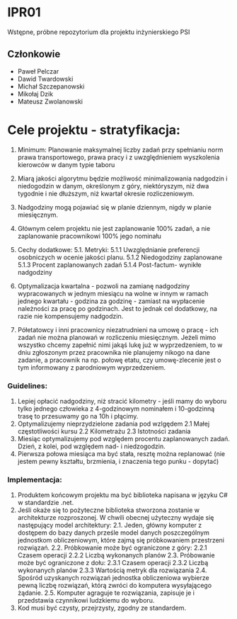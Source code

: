 # IPR01
Wstępne, próbne repozytorium dla projektu inżynierskiego PSI

## Członkowie
* Paweł Pelczar
* Dawid Twardowski
* Michał Szczepanowski
* Mikołaj Dzik
* Mateusz Zwolanowski


# Cele projektu - stratyfikacja: 
1. Minimum: Planowanie maksymalnej liczby zadań przy spełnianiu norm prawa transportowego, prawa pracy i z uwzględnieniem wyszkolenia kierowców w danym typie taboru
2. Miarą jakości algorytmu będzie możliwość minimalizowania nadgodzin i niedogodzin w danym, określonym z góry, niektóryszym, niż dwa tygodnie i nie dłuższym, niż kwartał okresie rozliczeniowym.
3. Nadgodziny mogą pojawiać się w planie dziennym, nigdy w planie miesięcznym.
4. Głównym celem projektu nie jest zaplanowanie 100% zadań, a nie zaplanowanie pracownikowi 100% jego nominału
5. Cechy dodatkowe:
  5.1. Metryki:
   5.1.1 Uwzględnianie preferencji osobniczych w ocenie jakości planu.
   5.1.2 Niedogodziny zaplanowane
   5.1.3 Procent zaplanowanych zadań
   5.1.4 Post-factum- wynikłe nadgodziny
     

6. Optymalizacja kwartalna - pozwoli na zamianę nadgodziny wypracowanych w jednym miesiącu na wolne w innym w ramach jednego kwartału - godzina za godzinę - zamiast na wypłacenie należności za pracę po godzinach. Jest to jednak cel dodatkowy, na razie nie kompensujemy nadgodzin.
7. Półetatowcy i inni pracownicy niezatrudnieni na umowę o pracę - ich zadań nie można planowań w rozliczeniu miesięcznym. Jeżeli mimo wszystko chcemy zapełnić nimi jakąś lukę już w wyprzedzeniem, to w dniu zgłoszonym przez pracownika nie planujemy nikogo na dane zadanie, a pracownik na np. połowę etatu, czy umowę-zlecenie jest o tym informowany z parodniowym wyprzedzeniem.


### Guidelines:
1. Lepiej opłacić nadgodziny, niż stracić kilometry - jeśli mamy do wyboru tylko jednego człowieka z 4-godzinowym nominałem i 10-godzinną trasę to przesuwamy go na 10h i płącimy.
2. Optymalizujemy nieprzydzielone zadania pod wzlgędem
   2.1 Małej częstotliwości kursu
   2.2 Kilometrażu
   2.3 Istotności zadania
3. Miesiąc optymalizujemy pod względem procentu zaplanowanych zadań. Dzień, z kolei, pod względem nad- i niedzogodzin.
4. Pierwsza połowa miesiąca ma być stała, resztę można replanować (nie jestem pewny kształtu, brzmienia, i znaczenia tego punku - dopytać)

### Implementacja:
1. Produktem końcowym projektu ma być biblioteka napisana w języku C# w standardzie .net.
2. Jeśli okaże się to pożyteczne biblioteka stworzona zostanie w architekturze rozproszonej. W chwili obecnej użyteczny wydaje się następujący model architektury:
   2.1. Jeden, główny komputer z dostępem do bazy danych prześle model danych poszczególnym jednostkom obliczeniowym, które zajmą się próbkowaniem przestrzeni rozwiązań.
   2.2. Próbkowanie może być ograniczone z góry:
     2.2.1 Czasem operacji
     2.2.2 Liczbą wykonanych planów
   2.3. Próbowanie może być ograniczone z dołu:
    2.3.1 Czasem operacji
    2.3.2 Liczbą wykonanych planów
    2.3.3 Wartością metryk dla rozwiązania
   2.4. Spośród uzyskanych rozwiązań jednostka obliczeniowa wybierze pewną liczbę rozwiązań, którą zwróci do komputera     wysyłającego żądanie.
   2.5. Komputer agraguje te rozwiązania, zapisuje je i przedstawia czynnikowi ludzkiemu do wyboru.
3. Kod musi być czysty, przejrzysty, zgodny ze standardem.
